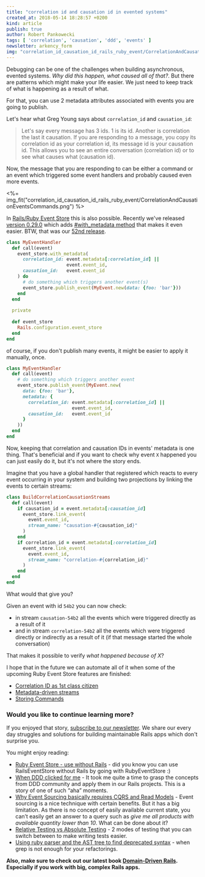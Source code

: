 ```yaml
---
title: "correlation id and causation id in evented systems"
created_at: 2018-05-14 18:28:57 +0200
kind: article
publish: true
author: Robert Pankowecki
tags: [ 'correlation', 'causation', 'ddd', 'events' ]
newsletter: arkency_form
img: "correlation_id_causation_id_rails_ruby_event/CorrelationAndCausationEventsCommands.png"
---
```


Debugging can be one of the challenges when building asynchronous, evented systems. _Why did this happen, what caused all of that?_. But there are patterns which might make your life easier. We just need to keep track of what is happening as a result of what.  

<!-- more -->

For that, you can use 2 metadata attributes associated with events you are going to publish.

Let's hear what Greg Young says about `correlation_id` and `causation_id`:

> Let's say every message has 3 ids. 1 is its id. Another is correlation the last it causation. 
> If you are responding to a message, you copy its correlation id as your correlation id, its message id is your causation id. 
> This allows you to see an entire conversation (correlation id) or to see what causes what (causation id).

Now, the message that you are responding to can be either a command or an event which triggered some event handlers and probably caused even more events.

<%= img_fit("correlation_id_causation_id_rails_ruby_event/CorrelationAndCausationEventsCommands.png") %>

In [Rails/Ruby Event Store](https://railseventstore.org/) this is also possible. Recently we've released [version 0.29.0](https://github.com/RailsEventStore/rails_event_store/releases/tag/v0.29.0) which adds [#with_metadata method](http://railseventstore.org/docs/request_metadata/#passing-your-own-metadata-using-with_metadata-method) that makes it even easier. BTW, that was our [52nd release](https://github.com/RailsEventStore/rails_event_store/releases).

```ruby
class MyEventHandler
  def call(event)
    event_store.with_metadata(
      correlation_id: event.metadata[:correlation_id] || 
                      event.event_id,
      causation_id:   event.event_id
    ) do
      # do something which triggers another event(s)
      event_store.publish_event(MyEvent.new(data: {foo: 'bar'}))   
    end
  end
  
  private
  
  def event_store
    Rails.configuration.event_store
  end
end
```

of course, if you don't publish many events, it might be easier to apply it manually, once.

```ruby
class MyEventHandler
  def call(event)
    # do something which triggers another event
    event_store.publish_event(MyEvent.new(
      data: {foo: 'bar'},
      metadata: {
        correlation_id: event.metadata[:correlation_id] ||
                        event.event_id,
        causation_id:   event.event_id
      }
    ))   
  end
end
```

Now, keeping that correlation and causation IDs in events' metadata is one thing. That's beneficial and if you want to check why event `X` happened you can just easily do it, but it's not where the story ends.

Imagine that you have a global handler that registered which reacts to every event occurring in your system and building two projections by linking the events to certain streams:

```ruby
class BuildCorrelationCausationStreams
  def call(event)
    if causation_id = event.metadata[:causation_id]
      event_store.link_event(
        event.event_id,
        stream_name: "causation-#{causation_id}"
      )
    end
    if correlation_id = event.metadata[:correlation_id]
      event_store.link_event(
        event.event_id, 
        stream_name: "correlation-#{correlation_id}"
      )
    end
  end
end
```

What would that give you?

Given an event with id `54b2` you can now check:

* in stream `causation-54b2` all the events which were triggered directly as a result of it
* and in stream `correlation-54b2` all the events which were triggered directly or indirectly as a result of it (if that message started the whole conversation)

That makes it possible to verify _what happened because of X_?

I hope that in the future we can automate all of it when some of the upcoming Ruby Event Store features are finished:

* [Correlation ID as 1st class citizen](https://github.com/RailsEventStore/rails_event_store/issues/346)
* [Metadata-driven streams](https://github.com/RailsEventStore/rails_event_store/issues/221)
* [Storing Commands](https://github.com/RailsEventStore/rails_event_store/issues/340)

### Would you like to continue learning more?

If you enjoyed that story, [subscribe to our newsletter](http://arkency.com/newsletter). We share our every day struggles and solutions for building maintainable Rails apps which don't surprise you.

You might enjoy reading:

* [Ruby Event Store - use without Rails](/ruby-event-store-use-without-rails/) - did you know you can use RailsEventStore without Rails by going with RubyEventStore :)
* [When DDD clicked for me](/when-ddd-clicked-for-me/) - It took me quite a time to grasp the concepts from DDD community and apply them in our Rails projects. This is a story of one of such “aha” moments.
* [Why Event Sourcing basically requires CQRS and Read Models](/why-event-sourcing-basically-requires-cqrs-and-read-models/) - Event sourcing is a nice technique with certain benefits. But it has a big limitation. As there is no concept of easily available current state, you can’t easily get an answer to a query such as _give me all products with available quantity lower than 10_. What can be done about it?
* [Relative Testing vs Absolute Testing](/relative-testing-vs-absolute-testing/) - 2 modes of testing that you can switch between to make writing tests easier.
* [Using ruby parser and the AST tree to find deprecated syntax](/using-ruby-parser-and-ast-tree-to-find-deprecated-syntax/) - when grep is not enough for your refactorings.

**Also, make sure to check out our latest book [Domain-Driven Rails](/domain-driven-rails/). Especially if you work with big, complex Rails apps.**

